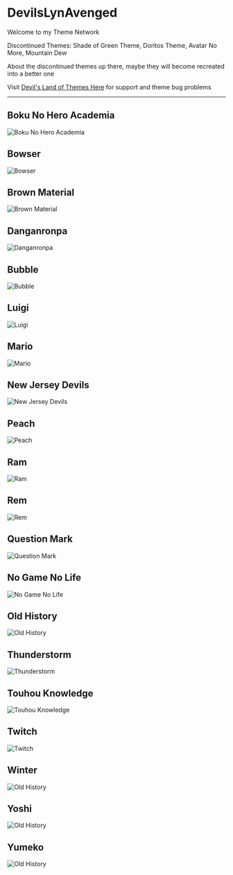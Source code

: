 # DevilsLynAvenged
Welcome to my Theme Network

Discontinued Themes: 
Shade of Green Theme,
Doritos Theme,
Avatar No More,
Mountain Dew

About the discontinued themes up there, maybe they will become recreated into a better one

Visit [Devil's Land of Themes Here](https://discord.gg/CZCbtRq) for support and theme bug problems

---
## Boku No Hero Academia
![Boku No Hero Academia](https://i.imgur.com/CcmFff2.jpg)

## Bowser
![Bowser](https://i.imgur.com/Pxk84dT.png)

## Brown Material
![Brown Material](https://i.imgur.com/5sCd9Cl.png)

## Danganronpa
![Danganronpa](https://i.imgur.com/DyeV9Ri.jpg)

## Bubble
![Bubble](https://i.imgur.com/AimbfEC.png)

## Luigi
![Luigi](https://i.imgur.com/bJjqBLK.png)

## Mario
![Mario](https://i.imgur.com/DC626HA.png)

## New Jersey Devils
![New Jersey Devils](https://i.imgur.com/mScUSBP.png)

## Peach
![Peach](https://i.imgur.com/Acqc9Gt.png)

## Ram
![Ram](https://i.imgur.com/QBCIKaT.png)

## Rem
![Rem](https://i.imgur.com/wL3tbpD.png)

## Question Mark
![Question Mark](https://i.imgur.com/7NYnOxL.png)

## No Game No Life
![No Game No Life](https://i.imgur.com/QZFJcB6.png)

## Old History
![Old History](https://i.imgur.com/LRBSOGe.png)

## Thunderstorm
![Thunderstorm](https://i.imgur.com/LRBSOGe.png)

## Touhou Knowledge
![Touhou Knowledge](https://i.imgur.com/LRBSOGe.png)

## Twitch
![Twitch](https://i.imgur.com/LRBSOGe.png)

## Winter
![Old History](https://i.imgur.com/LRBSOGe.png)

## Yoshi
![Old History](https://i.imgur.com/LRBSOGe.png)

## Yumeko
![Old History](https://i.imgur.com/LRBSOGe.png)
